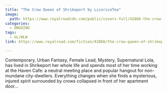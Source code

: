 ```yaml
---
title: "The Crow Queen of Shrikeport by LicoriceTea"
image:
  path: https://www.royalroadcdn.com/public/covers-full/42866-the-crow-queen-of-shrikeport.jpg
categories:
  - ONGOING
tags:
  - GL/WLW
link: https://www.royalroad.com/fiction/42866/the-crow-queen-of-shrikeport

---
```

Contemporary, Urban Fantasy, Female Lead, Mystery, Supernatural
Lola, has lived in Shrikeport her whole life and spends most of her time working at the Haven Cafe: a neutral meeting place and popular hangout for non-mundane city-dwellers. Everything changes when she finds a mysterious, injured spirit surrounded by crows collapsed in front of her apartment door...


